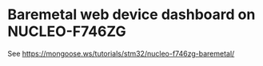 # Baremetal web device dashboard on NUCLEO-F746ZG

See https://mongoose.ws/tutorials/stm32/nucleo-f746zg-baremetal/

